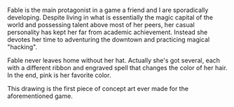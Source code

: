 Fable is the main protagonist in a game a friend and I are sporadically developing. Despite living in what is essentially the magic capital of the world and possessing talent above most of her peers, her casual personality has kept her far from academic achievement. Instead she devotes her time to adventuring the downtown and practicing magical "hacking".

Fable never leaves home without her hat. Actually she's got several, each with a different ribbon and engraved spell that changes the color of her hair. In the end, pink is her favorite color.

This drawing is the first piece of concept art ever made for the aforementioned game.
